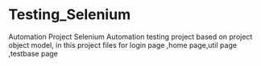 # Testing_Selenium
Automation Project
Selenium Automation testing project based on project object model,
in this project files for login page ,home page,util page ,testbase page
